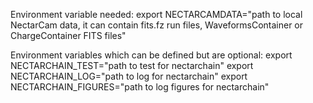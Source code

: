 Environment variable needed: 
export NECTARCAMDATA="path to local NectarCam data, it can contain fits.fz run files, WaveformsContainer or ChargeContainer FITS files"

Environment variables which can be defined but are optional: 
export NECTARCHAIN_TEST="path to test for nectarchain"
export NECTARCHAIN_LOG="path to log for nectarchain"
export NECTARCHAIN_FIGURES="path to log figures for nectarchain"
